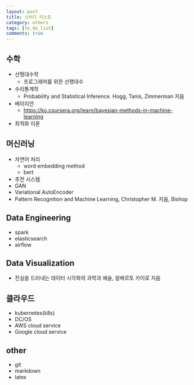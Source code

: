 ```yaml
---
layout: post
title: 스터디 리스트
category: others
tags: [to_do_list]
comments: true
---
```



## 수학
- 선형대수학
    - 프로그래머를 위한 선행대수
- 수리통계학
    - Probability and Statistical Inference. Hogg, Tanis, Zimmerman 지음
- 베이지안
    -  https://ko.coursera.org/learn/bayesian-methods-in-machine-learning
- 최적화 이론

## 머신러닝
- 자연어 처리
    - word embedding method
    - bert
- 추천 시스템
- GAN
- Variational AutoEncoder
- Pattern Recognition and Machine Learning, Christopher M. 지음, Bishop

## Data Engineering
- spark
- elasticsearch
- airflow

## Data Visualization
- 진실을 드러내는 데이터 시각화의 과학과 예술, 알베르토 카이로 지음

## 클라우드
- kubernetes(k8s)
- DC/OS
- AWS cloud service
- Google cloud service

## other
- git
- markdown
- latex